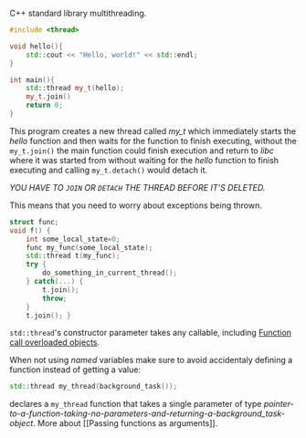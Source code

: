 C++ standard library multithreading.
```cpp
#include <thread>

void hello(){
    std::cout << "Hello, world!" << std::endl;
}

int main(){
    std::thread my_t(hello);
    my_t.join()
    return 0;
}
```
This program creates a new thread called *my_t* which immediately starts the *hello* function and then waits for the function to finish executing, without the `my_t.join()` the main function could finish execution and return to *libc* where it was started from without waiting for the *hello* function to finish executing and calling `my_t.detach()` would detach it.

*YOU HAVE TO `JOIN` OR `DETACH` THE THREAD BEFORE IT'S DELETED.*

This means that you need to worry about exceptions being thrown.
```cpp
struct func;
void f() {
    int some_local_state=0;
    func my_func(some_local_state);
    std::thread t(my_func);
    try {
        do_something_in_current_thread();
    } catch(...) {
        t.join();
        throw;
    }
    t.join(); }
```

`std::thread`'s constructor parameter takes any callable, including [Function call overloaded objects](Operator%20overloading(CPP)).

When not using *named* variables make sure to avoid accidentaly defining a function instead of getting a value:
```cpp
std::thread my_thread(background_task());
```
declares a `my_thread` function that takes a single parameter of type *pointer-to-a-function-taking-no-parameters-and-returning-a-background_task-object*.
More about [[Passing functions as arguments]].

